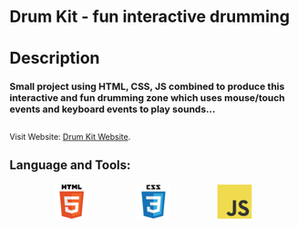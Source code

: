 # Drum Kit - fun interactive drumming
# Description
### Small project using HTML, CSS, JS combined to produce this interactive and fun drumming zone which uses mouse/touch events and keyboard events to play sounds...

## 
Visit Website: [Drum Kit Website](https://abhikumar45444.github.io/Drum-Kit/).

## Language and Tools: 
<div style="display: flex; justify-content: space-evenly">
<img src="https://raw.githubusercontent.com/github/explore/80688e429a7d4ef2fca1e82350fe8e3517d3494d/topics/html/html.png" alt="html" height="60" style="margin:4px">
<img src="https://raw.githubusercontent.com/github/explore/80688e429a7d4ef2fca1e82350fe8e3517d3494d/topics/css/css.png" alt="css" height="60" style="margin:4px">
<img src="https://raw.githubusercontent.com/github/explore/80688e429a7d4ef2fca1e82350fe8e3517d3494d/topics/javascript/javascript.png" alt="JavaScript" height="60" style="margin:4px">
</div>